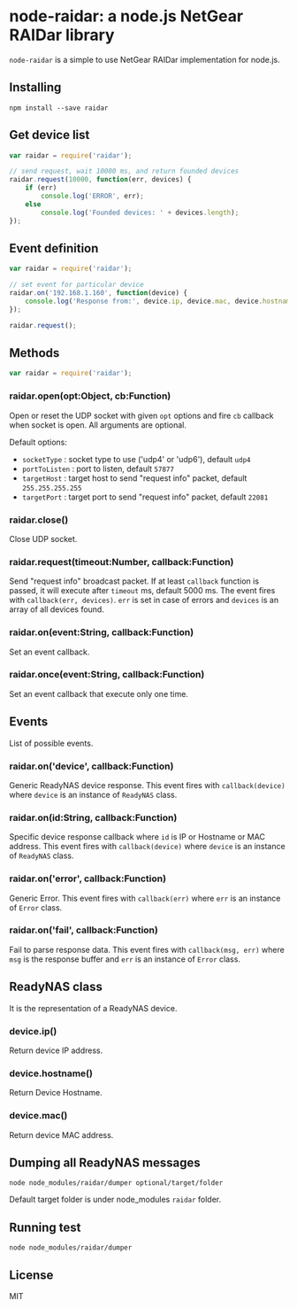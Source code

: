 # node-raidar: a node.js NetGear RAIDar library

`node-raidar` is a simple to use NetGear RAIDar implementation for node.js.

## Installing

```
npm install --save raidar
```

## Get device list

``` js
var raidar = require('raidar');

// send request, wait 10000 ms, and return founded devices
raidar.request(10000, function(err, devices) {
    if (err)
        console.log('ERROR', err);
    else
        console.log('Founded devices: ' + devices.length);
});
```

## Event definition

``` js
var raidar = require('raidar');

// set event for particular device
raidar.on('192.168.1.160', function(device) {
    console.log('Response from:', device.ip, device.mac, device.hostname);
});

raidar.request();
```

## Methods

``` js
var raidar = require('raidar');
```

### raidar.open(opt:Object, cb:Function)

Open or reset the UDP socket with given `opt` options and fire `cb` callback when socket is open. All arguments are optional.

Default options:
- `socketType` : socket type to use ('udp4' or 'udp6'), default `udp4`
- `portToListen` : port to listen, default `57877`
- `targetHost` : target host to send "request info" packet, default `255.255.255.255`
- `targetPort` : target port to send "request info" packet, default `22081`

### raidar.close()

Close UDP socket.

### raidar.request(timeout:Number, callback:Function)

Send "request info" broadcast packet.
If at least `callback` function is passed, it will execute after `timeout` ms, default 5000 ms.
The event fires with `callback(err, devices)`.
`err` is set in case of errors and `devices` is an array of all devices found.

### raidar.on(event:String, callback:Function)

Set an event callback.

### raidar.once(event:String, callback:Function)

Set an event callback that execute only one time.

## Events

List of possible events.

### raidar.on('device', callback:Function)

Generic ReadyNAS device response.
This event fires with `callback(device)` where `device` is an instance of `ReadyNAS` class.

### raidar.on(id:String, callback:Function)

Specific device response callback where `id` is IP or Hostname or MAC address.
This event fires with `callback(device)` where `device` is an instance of `ReadyNAS` class.

### raidar.on('error', callback:Function)

Generic Error.
This event fires with `callback(err)` where `err` is an instance of `Error` class.

### raidar.on('fail', callback:Function)

Fail to parse response data.
This event fires with `callback(msg, err)` where `msg` is the response buffer and `err` is an instance of `Error` class.

## ReadyNAS class

It is the representation of a ReadyNAS device.

### device.ip()

Return device IP address.

### device.hostname()

Return Device Hostname.

### device.mac()

Return device MAC address.

## Dumping all ReadyNAS messages

```
node node_modules/raidar/dumper optional/target/folder
```

Default target folder is under node_modules `raidar` folder.

## Running test

```
node node_modules/raidar/dumper
```

## License

MIT